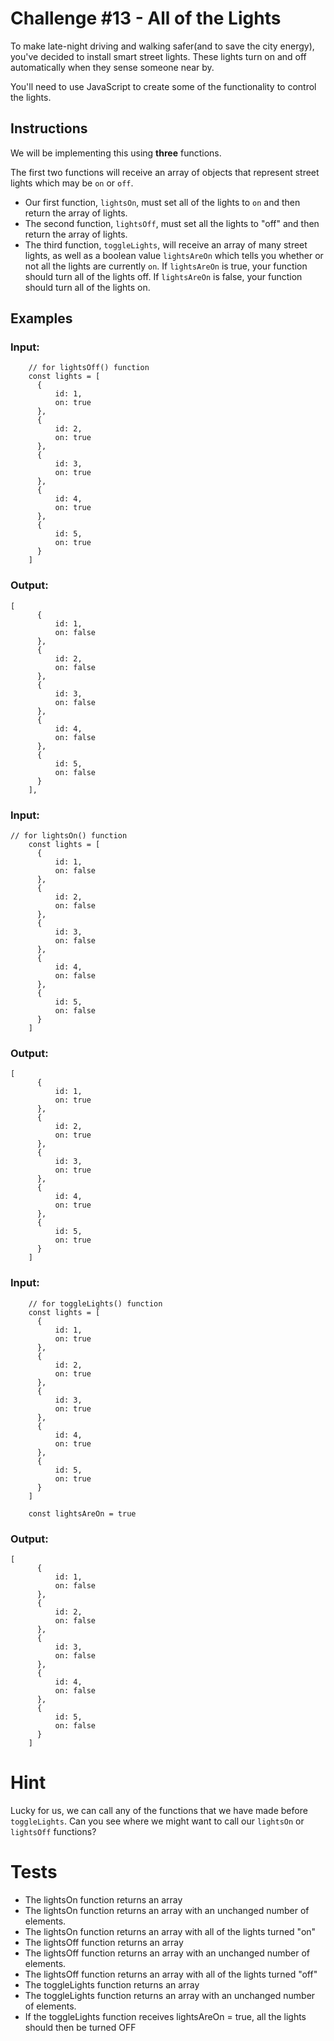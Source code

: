 # Challenge #13 - All of the Lights
To make late-night driving and walking safer(and to save the city energy), you've decided to install smart street lights. These lights turn on and off automatically when they sense someone near by.

You'll need to use JavaScript to create some of the functionality to control the lights.

## Instructions
We will be implementing this using **three** functions.

The first two functions will receive an array of objects that represent street lights which may be `on` or `off`.

- Our first function, `lightsOn`, must set all of the lights to `on` and then return the array of lights.
- The second function, `lightsOff`, must set all the lights to "off" and then return the array of lights.
- The third function, `toggleLights`, will receive an array of many street lights, as well as a boolean value `lightsAreOn` which tells you whether or not all the lights are currently `on`. If `lightsAreOn` is true, your function should turn all of the lights off. If `lightsAreOn` is false, your function should turn all of the lights on.

## Examples

### Input:
```
    // for lightsOff() function
    const lights = [
      {
          id: 1,
          on: true
      },
      {
          id: 2,
          on: true
      },
      {
          id: 3,
          on: true
      },
      {
          id: 4,
          on: true
      },
      {
          id: 5,
          on: true
      }
    ]
```

### Output:
```
[
      {
          id: 1,
          on: false
      },
      {
          id: 2,
          on: false
      },
      {
          id: 3,
          on: false
      },
      {
          id: 4,
          on: false
      },
      {
          id: 5,
          on: false
      }
    ],
```

### Input:
```
// for lightsOn() function
    const lights = [
      {
          id: 1,
          on: false
      },
      {
          id: 2,
          on: false
      },
      {
          id: 3,
          on: false
      },
      {
          id: 4,
          on: false
      },
      {
          id: 5,
          on: false
      }
    ]
```

### Output:
```
[
      {
          id: 1,
          on: true
      },
      {
          id: 2,
          on: true
      },
      {
          id: 3,
          on: true
      },
      {
          id: 4,
          on: true
      },
      {
          id: 5,
          on: true
      }
    ]
```

### Input:
```
    // for toggleLights() function
    const lights = [
      {
          id: 1,
          on: true
      },
      {
          id: 2,
          on: true
      },
      {
          id: 3,
          on: true
      },
      {
          id: 4,
          on: true
      },
      {
          id: 5,
          on: true
      }
    ]

    const lightsAreOn = true
```

### Output:
```
[
      {
          id: 1,
          on: false
      },
      {
          id: 2,
          on: false
      },
      {
          id: 3,
          on: false
      },
      {
          id: 4,
          on: false
      },
      {
          id: 5,
          on: false
      }
    ]
```

# Hint
Lucky for us, we can call any of the functions that we have made before `toggleLights`. Can you see where we might want to call our `lightsOn` or `lightsOff` functions?

# Tests
- The lightsOn function returns an array
- The lightsOn function returns an array with an unchanged number of elements.
- The lightsOn function returns an array with all of the lights turned "on"
- The lightsOff function returns an array
- The lightsOff function returns an array with an unchanged number of elements.
- The lightsOff function returns an array with all of the lights turned "off"
- The toggleLights function returns an array
- The toggleLights function returns an array with an unchanged number of elements.
- If the toggleLights function receives lightsAreOn = true, all the lights should then be turned OFF
